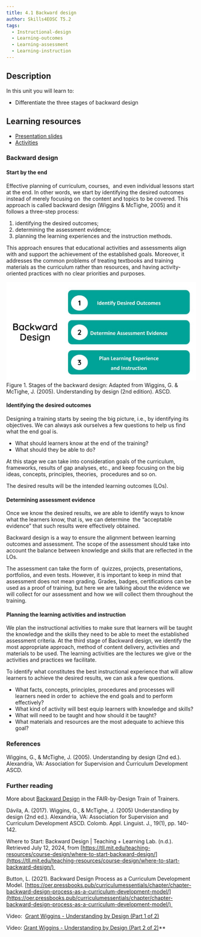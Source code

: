 ```yaml
---
title: 4.1 Backward design
author: Skills4EOSC T5.2
tags:
  - Instructional-design
  - Learning-outcomes
  - Learning-assessment
  - Learning-instruction
---
```


## Description

In this unit you will learn to: 

- Differentiate the three stages of backward design 
## Learning resources

- [Presentation slides](https://docs.google.com/presentation/d/1Gf7ty2YNXu1MLVVnEptfEtRWo3LOG7f67NyURr4NtNo/edit?usp=sharing)
- [Activities](https://docs.google.com/document/d/1zRpsykCrJ9tT9IVcjYSyS2lXYV3RVXpfMOubTxl6-t8/edit#heading=h.px2yjw16k40o)


### Backward design

#### Start by the end


Effective planning of curriculum, courses,  and even individual lessons start at the end. In other words, we start by identifying the desired outcomes instead of merely focusing on  the content and topics to be covered. This approach is called backward design (Wiggins & McTighe, 2005) and it follows a three-step process: 

1. identifying the desired outcomes;  
2. determining the assessment evidence; 
3. planning the learning experiences and the instruction methods. 

This approach ensures that educational activities and assessments align with and support the achievement of the established goals. Moreover, it addresses the common problems of treating textbooks and training materials as the curriculum rather than resources, and having activity-oriented practices with no clear priorities and purposes.

![](attachments/Backward%20design.png)
Figure 1. Stages of the backward design: Adapted from Wiggins, G. & McTighe, J. (2005). Understanding by design (2nd edition). ASCD.


#### Identifying the desired outcomes

Designing a training starts by seeing the big picture, i.e., by identifying its objectives. We can always ask ourselves a few questions to help us find what the end goal is.  

- What should learners know at the end of the training? 
- What should they be able to do? 

At this stage we can take into consideration goals of the curriculum, frameworks, results of gap analyses, etc., and keep focusing on the big ideas, concepts, principles, theories,  procedures and so on. 

The desired results will be the intended learning outcomes (LOs). 
#### Determining assessment evidence

Once we know the desired results, we are able to identify ways to know what the learners know, that is, we can determine  the “acceptable evidence” that such results were effectively obtained.

Backward design is a way to ensure the alignment between learning outcomes and assessment. The scope of the assessment should take into account the balance between knowledge and skills that are reflected in the LOs. 

The assessment can take the form of  quizzes, projects, presentations, portfolios, and even tests. However, it is important to keep in mind that assessment does not mean grading. Grades, badges, certifications can be used as a proof of training, but here we are talking about the evidence we will collect for our assessment and how we will collect them throughout the training.
#### Planning the learning activities and instruction 

We plan the instructional activities to make sure that learners will be taught the knowledge and the skills they need to be able to meet the established assessment criteria. At the third stage of Backward design, we identify the most appropriate approach, method of content delivery, activities and materials to be used. The learning activities are the lectures we give or the activities and practices we facilitate.

To identify what constitutes the best instructional experience that will allow learners to achieve the desired results, we can ask a few questions.

- What facts, concepts, principles, procedures and processes will learners need in order to  achieve the end goals and to perform effectively?
- What kind of activity will best equip learners with knowledge and skills?
- What will need to be taught and how should it be taught?
- What materials and resources are the most adequate to achieve this goal?

### References

Wiggins, G., & McTighe, J. (2005). Understanding by design (2nd ed.). Alexandria, VA: Association for Supervision and Curriculum Development ASCD.
### Further reading

More about [Backward Design](https://fair-by-design-methodology.github.io/FAIR-by-Design_ToT/latest/Stage%201%20%E2%80%93%20Prepare/02-Preparing%20FAIR%20Learning%20Objects/02-Preparing%20FAIR%20Learning%20Objects_cont/) in the FAIR-by-Design Train of Trainers.

Dávila, A. (2017). Wiggins, G., & McTighe, J. (2005) Understanding by design (2nd ed.). Alexandria, VA: Association for Supervision and Curriculum Development ASCD. Colomb. Appl. Linguist. J., 19(1), pp. 140-142. 

Where to Start: Backward Design | Teaching + Learning Lab. (n.d.). Retrieved July 12, 2024, from [https://tll.mit.edu/teaching-resources/course-design/where-to-start-backward-design/](https://tll.mit.edu/teaching-resources/course-design/where-to-start-backward-design/) 

Button, L. (2021). Backward Design Process as a Curriculum Development Model. [https://oer.pressbooks.pub/curriculumessentials/chapter/chapter-backward-design-process-as-a-curriculum-development-model/](https://oer.pressbooks.pub/curriculumessentials/chapter/chapter-backward-design-process-as-a-curriculum-development-model/) 

Video:  [Grant Wiggins - Understanding by Design (Part 1 of 2)](https://www.youtube.com/watch?v=4isSHf3SBuQ)

Video: [Grant Wiggins - Understanding by Design (Part 2 of 2)](https://www.youtube.com/watch?v=vgNODvvsgxM)**

